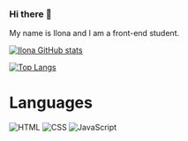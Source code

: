 ### Hi there 👋

My name is Ilona and I am a front-end student.

[![Ilona GitHub stats](https://github-readme-stats.vercel.app/api?username=Ilona-front-end)](https://github.com/Ilona-front-end/github-readme-stats)

[![Top Langs](https://github-readme-stats.vercel.app/api/top-langs/?username=Ilona-front-end&layout=compact)](https://github.com/Ilona-front-end/github-readme-stats)

# Languages

![HTML](https://img.shields.io/badge/html5-%23E34F26.svg?style=for-the-badge&logo=html&logoColor=white)
![CSS](https://img.shields.io/badge/css3-%231572B6.svg?style=for-the-badge&logo=css&logoColor=white)
![JavaScript](https://img.shields.io/badge/javascript-%23323330.svg?style=for-the-badge&logo=javascript&logoColor=%23F7DF1E)



